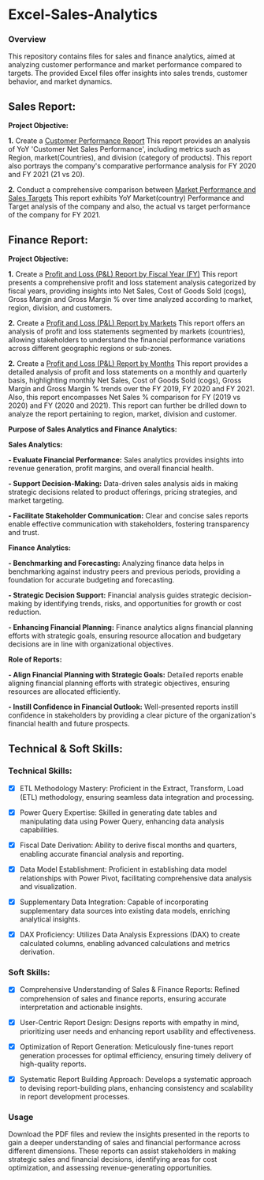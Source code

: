# Excel-Sales-Analytics

### Overview

This repository contains files for sales and finance analytics, aimed at analyzing customer performance and market performance compared to targets. The provided Excel files offer insights into sales trends, customer behavior, and market dynamics.


## Sales Report: 

**Project Objective:**

**1.** Create a [Customer Performance Report](https://github.com/AnupamKNN/Excel-Sales-Analytics/blob/main/Customer%20Performance%20Report.pdf)
This report provides an analysis of YoY 'Customer Net Sales Performance', including metrics such as Region, market(Countries), and division (category of products). This report also portrays the company's comparative performance analysis for FY 2020 and FY 2021 (21 vs 20).

**2.** Conduct a comprehensive comparison between [Market Performance and Sales Targets](https://github.com/AnupamKNN/Excel-Sales-Analytics/blob/main/Market%20Performance%20vs%20Target%20Report.pdf)
This report exhibits YoY Market(country) Performance and Target analysis of the company and also, the actual vs target performance of the company for FY 2021.


## Finance Report:

**Project Objective:**


**1.** Create a [Profit and Loss (P&L) Report by Fiscal Year (FY)](https://github.com/AnupamKNN/Excel-Sales-Analytics/blob/main/P%26L%20Statement%20by%20Fiscal%20Year.pdf)
This report presents a comprehensive profit and loss statement analysis categorized by fiscal years, providing insights into Net Sales, Cost of Goods Sold (cogs), Gross Margin and Gross Margin % over time analyzed according to market, region, division, and customers. 

**2.** Create a [Profit and Loss (P&L) Report by Markets](https://github.com/AnupamKNN/Excel-Sales-Analytics/blob/main/P%26L%20Statement%20by%20Markets.pdf)
This report offers an analysis of profit and loss statements segmented by markets (countries), allowing stakeholders to understand the financial performance variations across different geographic regions or sub-zones.

**2.** Create a [Profit and Loss (P&L) Report by Months](https://github.com/AnupamKNN/Excel-Sales-Analytics/blob/main/P%26L%20Statement%20by%20Months.pdf)
This report provides a detailed analysis of profit and loss statements on a monthly and quarterly basis, highlighting monthly Net Sales, Cost of Goods Sold (cogs), Gross Margin and Gross Margin % trends over the FY 2019, FY 2020 and FY 2021. Also, this report encompasses Net Sales % comparison for FY (2019 vs 2020) and FY (2020 and 2021). This report can further be drilled down to analyze the report pertaining to region, market, division and customer.


**Purpose of Sales Analytics and Finance Analytics:**

**Sales Analytics:**

**- Evaluate Financial Performance:** Sales analytics provides insights into revenue generation, profit margins, and overall financial health.

**- Support Decision-Making:** Data-driven sales analysis aids in making strategic decisions related to product offerings, pricing strategies, and market targeting.

**- Facilitate Stakeholder Communication:** Clear and concise sales reports enable effective communication with stakeholders, fostering transparency and trust.

**Finance Analytics:**

**- Benchmarking and Forecasting:** Analyzing finance data helps in benchmarking against industry peers and previous periods, providing a foundation for accurate budgeting and forecasting.

**- Strategic Decision Support:** Financial analysis guides strategic decision-making by identifying trends, risks, and opportunities for growth or cost reduction.

**- Enhancing Financial Planning:** Finance analytics aligns financial planning efforts with strategic goals, ensuring resource allocation and budgetary decisions are in line with organizational objectives.


**Role of Reports:**

**- Align Financial Planning with Strategic Goals:** Detailed reports enable aligning financial planning efforts with strategic objectives, ensuring resources are allocated efficiently.

**- Instill Confidence in Financial Outlook:** Well-presented reports instill confidence in stakeholders by providing a clear picture of the organization's financial health and future prospects.


## Technical & Soft Skills:

### Technical Skills:

- [x]  ETL Methodology Mastery: Proficient in the Extract, Transform, Load (ETL) methodology, ensuring seamless data integration and processing.
- [x] Power Query Expertise: Skilled in generating date tables and manipulating data using Power Query, enhancing data analysis capabilities.
- [x] Fiscal Date Derivation: Ability to derive fiscal months and quarters, enabling accurate financial analysis and reporting.
- [x] Data Model Establishment: Proficient in establishing data model relationships with Power Pivot, facilitating comprehensive data analysis and visualization.
- [x] Supplementary Data Integration: Capable of incorporating supplementary data sources into existing data models, enriching analytical insights.
- [x] DAX Proficiency: Utilizes Data Analysis Expressions (DAX) to create calculated columns, enabling advanced calculations and metrics derivation.


### Soft Skills:

- [x] Comprehensive Understanding of Sales & Finance Reports: Refined comprehension of sales and finance reports, ensuring accurate interpretation and actionable insights.
- [x] User-Centric Report Design: Designs reports with empathy in mind, prioritizing user needs and enhancing report usability and effectiveness.
- [x] Optimization of Report Generation: Meticulously fine-tunes report generation processes for optimal efficiency, ensuring timely delivery of high-quality reports.
- [x] Systematic Report Building Approach: Develops a systematic approach to devising report-building plans, enhancing consistency and scalability in report development processes.


### Usage

Download the PDF files and review the insights presented in the reports to gain a deeper understanding of sales and financial performance across different dimensions. These reports can assist stakeholders in making strategic sales and financial decisions, identifying areas for cost optimization, and assessing revenue-generating opportunities.
